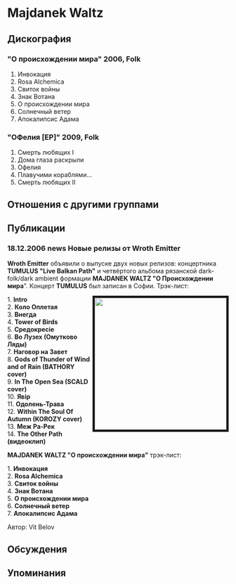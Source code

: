 # Majdanek Waltz



## Дискография

### "О происхождении мира" 2006, Folk

1. Инвокация
2. Rosa Alchemica
3. Свиток войны
4. Знак Вотана
5. О происхождении мира
6. Солнечный ветер
7. Апокалипсис Адама

### "ОФелия [EP]" 2009, Folk

1. Смерть любящих I
2. Дома глаза раскрыли
3. Офелия
4. Плавучими кораблями...
5. Смерть любящих II


## Отношения с другими группами


## Публикации

### 18.12.2006 news Новые релизы от Wroth Emitter

<P><STRONG>Wroth Emitter</STRONG> объявили о выпуске двух новых релизов: концертника <STRONG>TUMULUS "Live Balkan Path"</STRONG> и четвёртого альбома рязанской dark-folk/dark ambient формации <STRONG>MAJDANEK WALTZ "О Происхождении мира</STRONG>". Концерт <STRONG>TUMULUS</STRONG> был записан в Софии. Трэк-лист:</P>
<P><IMG height=300 alt="" hspace=0 src="/images/news_rus/2006.12/11076.jpg" width=300 align=right border=5>1. <STRONG>Intro<BR></STRONG>2. <STRONG>Коло Оплетая</STRONG><BR>3. <STRONG>Внегда<BR></STRONG>4. <STRONG>Tower of Birds</STRONG> <BR>5. <STRONG>Средокресiе <BR></STRONG>6. <STRONG>Во Лузех (Омутково Ляды)</STRONG> <BR>7. <STRONG>Наговор на Завет</STRONG> <BR>8. <STRONG>Gods of Thunder of Wind and of Rain (BATHORY cover)<BR></STRONG>9. <STRONG>In The Open Sea (SCALD cover)<BR></STRONG>10. <STRONG>Явiр<BR></STRONG>11. <STRONG>Одолень-Трава<BR></STRONG>12. <STRONG>Within The Soul Of Autumn (KOROZY cover)<BR></STRONG>13. <STRONG>Меж Ра-Рек<BR></STRONG>14. <STRONG>The Other Path (видеоклип)</STRONG></P>
<P><STRONG>MAJDANEK WALTZ "О происхождении мира"</STRONG> трэк-лист:</P>
<P>1. <STRONG>Инвокация<BR></STRONG>2. <STRONG>Rosa Alchemica<BR></STRONG>3. <STRONG>Свиток войны<BR></STRONG>4. <STRONG>Знак Вотана<BR></STRONG>5. <STRONG>О происхождении мира</STRONG><BR>6. <STRONG>Солнечный ветер<BR></STRONG>7. <STRONG>Апокалипсис Адама</STRONG></P>
Автор: Vit Belov


## Обсуждения


## Упоминания

